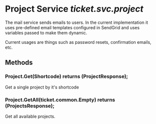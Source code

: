 # Project Service _ticket.svc.project_
The mail service sends emails to users. In the current implementation it uses pre-defined email templates configured in SendGrid and uses variables passed to make them dynamic.

Current usages are things such as password resets, confirmation emails, etc.

## Methods

###	Project.Get(Shortcode) returns (ProjectResponse);
Get a single project by it's shortcode

###	Project.GetAll(ticket.common.Empty) returns (ProjectsResponse);
Get all available projects.
